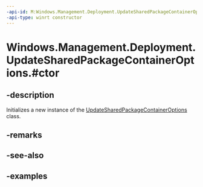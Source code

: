 ```yaml
---
-api-id: M:Windows.Management.Deployment.UpdateSharedPackageContainerOptions.#ctor
-api-type: winrt constructor
---
```


# Windows.Management.Deployment.UpdateSharedPackageContainerOptions.#ctor

<!--
public UpdateSharedPackageContainerOptions ();
-->


## -description

Initializes a new instance of the [UpdateSharedPackageContainerOptions](updatesharedpackagecontaineroptions.md) class.

## -remarks

## -see-also

## -examples


